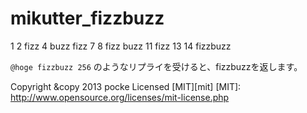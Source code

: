 mikutter_fizzbuzz
======================
1 2 fizz 4 buzz fizz 7 8 fizz buzz 11 fizz 13 14 fizzbuzz

`` @hoge fizzbuzz 256 `` のようなリプライを受けると、fizzbuzzを返します。

Copyright &copy 2013 pocke
Licensed [MIT][mit]
[MIT]: http://www.opensource.org/licenses/mit-license.php
